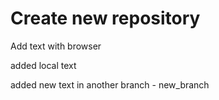 # Create new repository

Add text with browser

added local text

added new text in another branch - new_branch

